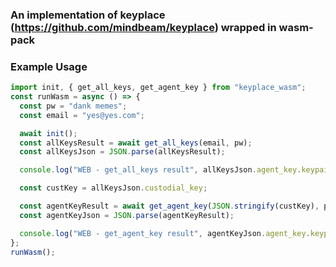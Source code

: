 ### An implementation of keyplace (https://github.com/mindbeam/keyplace) wrapped in wasm-pack

### Example Usage
```js
import init, { get_all_keys, get_agent_key } from "keyplace_wasm";
const runWasm = async () => {
  const pw = "dank memes";
  const email = "yes@yes.com";

  await init();
  const allKeysResult = await get_all_keys(email, pw);
  const allKeysJson = JSON.parse(allKeysResult);

  console.log("WEB - get_all_keys result", allKeysJson.agent_key.keypair);

  const custKey = allKeysJson.custodial_key;

  const agentKeyResult = await get_agent_key(JSON.stringify(custKey), pw);
  const agentKeyJson = JSON.parse(agentKeyResult);

  console.log("WEB - get_agent_key result", agentKeyJson.agent_key.keypair);
};
runWasm();
```